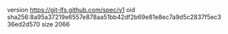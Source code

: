 version https://git-lfs.github.com/spec/v1
oid sha256:8a95a37219e6557e878aa51bb42df2b69e81e8ec7a9d5c2837f5ec336ed2d570
size 2066
